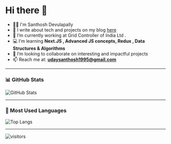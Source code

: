 # Hi there 👋

- 🙋‍♂️ I'm Santhosh Devulapally  
- 📝 I write about tech and projects on my blog [here](https://santhoshd-blog.vercel.app/)  
- 💼 I’m currently working at Grid Controller of India Ltd .
- 💻 I’m learning **Next.JS , Advanced JS concepts, Redux , Data Structures & Algorithms**  
- 🤝 I’m looking to collaborate on interesting and impactful projects  
- 📫 Reach me at: **udaysanthosh1995@gmail.com**  
  
---

### 📊 GitHub Stats  
![GitHub Stats](https://github-readme-stats.vercel.app/api?username=Santhoshdevulapallay&show_icons=true&theme=radical)  

---

### 🚀 Most Used Languages  
![Top Langs](https://github-readme-stats.vercel.app/api/top-langs/?username=Santhoshdevulapallay&layout=compact&theme=radical)  

---

![visitors](https://visitor-badge.laobi.icu/badge?page_id=YourGitHubUsername.Santhoshdevulapallay)
